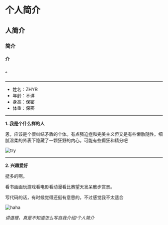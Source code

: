 # 个人简介
## 人简介
### 简介
#### 介
##### 。

***

* 姓名：ZHYR
* 年龄：不详
* 身高：保密
* 体重：保密

***

**1. 我是个什么样的人**


恩，应该是个很纠结矛盾的个体。有点强迫症和完美主义但又是有些懒散随性。细腻温柔的外表下隐藏了一颗狂野的内心。可能有些癫狂和精分吧

![try](http://a3.qpic.cn/psb?/V11MP0aD4b0OuR/AgMZqlr1Q065b7tB1OcYImSGBA4T8rpToaeZ2lObqSo!/b/dNoAAAAAAAAA&bo=gAKAAgAAAAAFByQ!&rf=viewer_4)


***

**2. 兴趣爱好**


挺多的啊。

看书画画玩游戏看电影看动漫看比赛望天发呆散步赏景。

写代码的话，有时候觉得还挺有意思的，不过感觉我不太适合

![haha](http://a3.qpic.cn/psb?/V11MP0aD4b0OuR/thlcAOQDaU6wjAXApwbzGVrtjXpOIA8TTEEkwzId.a8!/b/dH8BAAAAAAAA&bo=gAJEAwAAAAAFAOY!&rf=viewer_4)

*讲道理，真是不知道怎么写自我介绍/个人简介*